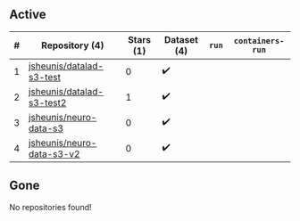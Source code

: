 ## Active
| # | Repository (4) | Stars (1) | Dataset (4) | `run` | `containers-run` |
| --- | --- | --- | --- | --- | --- |
| 1 | [jsheunis/datalad-s3-test](https://github.com/jsheunis/datalad-s3-test) | 0 | :heavy_check_mark: |  |  |
| 2 | [jsheunis/datalad-s3-test2](https://github.com/jsheunis/datalad-s3-test2) | 1 | :heavy_check_mark: |  |  |
| 3 | [jsheunis/neuro-data-s3](https://github.com/jsheunis/neuro-data-s3) | 0 | :heavy_check_mark: |  |  |
| 4 | [jsheunis/neuro-data-s3-v2](https://github.com/jsheunis/neuro-data-s3-v2) | 0 | :heavy_check_mark: |  |  |

## Gone
No repositories found!
